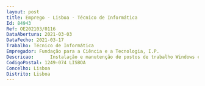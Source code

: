 ```yaml
--- 
layout: post
title: Emprego - Lisboa - Técnico de Informática
Id: 84943
Ref: OE202103/0116
DataAbertura: 2021-03-03
DataFecho: 2021-03-17
Trabalho: Técnico de Informática
Empregador: Fundação para a Ciência e a Tecnologia, I.P.
Descricao:  	Instalação e manutenção de postos de trabalho Windows e ferramentas Microsoft  	Prestação de apoio aos pedidos (tickets) dos utilizadores informáticos, bem como tratamento de alarmes dos serviços TIC  	Realização de ações de controlo de qualidade dos serviços TIC e execução de procedimentos de operação diversos  	Gestão de serviços da infraestrutura de rede  Active Directory (Windows)  	 Produção e manutenção de documentação.
CodigoPostal: 1249-074 LISBOA
Concelho: Lisboa
Distrito: Lisboa
--- 
```

